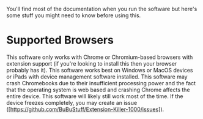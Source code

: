 You'll find most of the documentation when you run the software but here's some stuff you might need to know before using this.

# Supported Browsers
This software only works with Chrome or Chromium-based browsers with extension support (if you're looking to install this then your browser probably has it). This software works best on Windows or MacOS devices or iPads with device management software installed. This software may crash Chromebooks due to their insufficient processing power and the fact that the operating system is web based and crashing Chrome affects the entire device. This software will likely still work most of the time. If the device freezes completely, you may create an issue ([https://github.com/BuBuStuff/Extension-Killer-1000/issues]).
